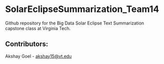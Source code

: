 # SolarEclipseSummarization_Team14
Github repository for the Big Data Solar Eclipse Text Summarization capstone class at Virginia Tech.

## Contributors:
Akshay Goel - akshay15@vt.edu
